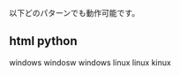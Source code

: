 以下どのパターンでも動作可能です。

html          python
--------------------- 
windows       windosw
windows       linux
linux         kinux